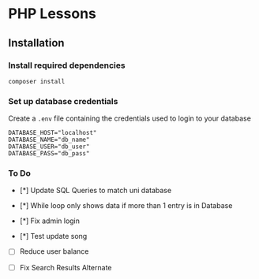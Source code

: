 # PHP Lessons

## Installation

### Install required dependencies

```composer install```

### Set up database credentials

Create a ```.env``` file containing the credentials used to login to your database

```
DATABASE_HOST="localhost"
DATABASE_NAME="db_name"
DATABASE_USER="db_user"
DATABASE_PASS="db_pass"
```

### To Do

- [*] Update SQL Queries to match uni database

- [*] While loop only shows data if more than 1 entry is in Database

- [*] Fix admin login

- [*] Test update song

- [ ] Reduce user balance

- [ ] Fix Search Results Alternate
